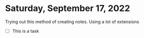 # Saturday, September 17, 2022

Trying out this method of creating notes. Using a lot of extensions

- [ ] This is a task
